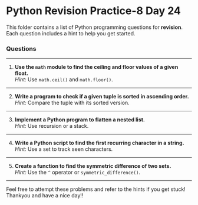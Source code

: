 # Python Revision Practice-8 **Day 24**

This folder contains a list of Python programming questions for **revision**. Each question includes a hint to help you get started.

### Questions

---

1. **Use the `math` module to find the ceiling and floor values of a given float.**  
    *Hint:* Use `math.ceil()` and `math.floor()`.

---

2. **Write a program to check if a given tuple is sorted in ascending order.**  
    *Hint:* Compare the tuple with its sorted version.

---

3. **Implement a Python program to flatten a nested list.**  
    *Hint:* Use recursion or a stack.

---

4. **Write a Python script to find the first recurring character in a string.**  
    *Hint:* Use a set to track seen characters.

---

5. **Create a function to find the symmetric difference of two sets.**  
    *Hint:* Use the `^` operator or `symmetric_difference()`.

---


Feel free to attempt these problems and refer to the hints if you get stuck!
Thankyou and have a nice day!!
